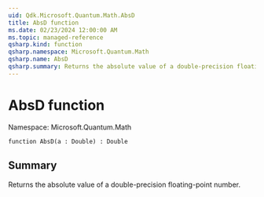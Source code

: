 ```yaml
---
uid: Qdk.Microsoft.Quantum.Math.AbsD
title: AbsD function
ms.date: 02/23/2024 12:00:00 AM
ms.topic: managed-reference
qsharp.kind: function
qsharp.namespace: Microsoft.Quantum.Math
qsharp.name: AbsD
qsharp.summary: Returns the absolute value of a double-precision floating-point number.
---
```


# AbsD function

Namespace: Microsoft.Quantum.Math

```qsharp
function AbsD(a : Double) : Double
```

## Summary
Returns the absolute value of a double-precision floating-point number.
